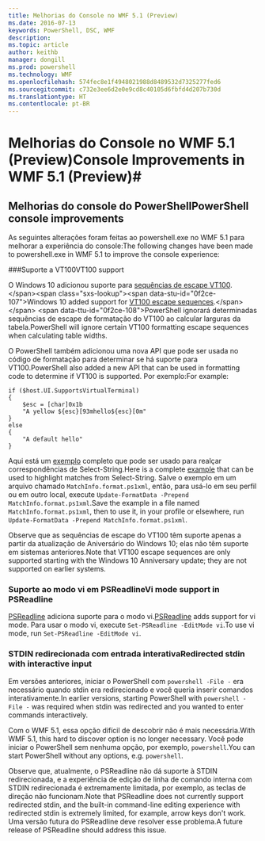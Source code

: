 ```yaml
---
title: Melhorias do Console no WMF 5.1 (Preview)
ms.date: 2016-07-13
keywords: PowerShell, DSC, WMF
description: 
ms.topic: article
author: keithb
manager: dongill
ms.prod: powershell
ms.technology: WMF
ms.openlocfilehash: 574fec8e1f4948021988d8489532d7325277fed6
ms.sourcegitcommit: c732e3ee6d2e0e9cd8c40105d6fbfd4d207b730d
ms.translationtype: HT
ms.contentlocale: pt-BR
---
```

# <a name="console-improvements-in-wmf-51-preview"></a><span data-ttu-id="0f2ce-103">Melhorias do Console no WMF 5.1 (Preview)</span><span class="sxs-lookup"><span data-stu-id="0f2ce-103">Console Improvements in WMF 5.1 (Preview)</span></span>#

## <a name="powershell-console-improvements"></a><span data-ttu-id="0f2ce-104">Melhorias do console do PowerShell</span><span class="sxs-lookup"><span data-stu-id="0f2ce-104">PowerShell console improvements</span></span>

<span data-ttu-id="0f2ce-105">As seguintes alterações foram feitas ao powershell.exe no WMF 5.1 para melhorar a experiência do console:</span><span class="sxs-lookup"><span data-stu-id="0f2ce-105">The following changes have been made to powershell.exe in WMF 5.1 to improve the console experience:</span></span>

###<a name="vt100-support"></a><span data-ttu-id="0f2ce-106">Suporte a VT100</span><span class="sxs-lookup"><span data-stu-id="0f2ce-106">VT100 support</span></span>

<span data-ttu-id="0f2ce-107">O Windows 10 adicionou suporte para [sequências de escape VT100](https://msdn.microsoft.com/en-us/library/windows/desktop/mt638032(v=vs.85).aspx).</span><span class="sxs-lookup"><span data-stu-id="0f2ce-107">Windows 10 added support for [VT100 escape sequences](https://msdn.microsoft.com/en-us/library/windows/desktop/mt638032(v=vs.85).aspx).</span></span>
<span data-ttu-id="0f2ce-108">PowerShell ignorará determinadas sequências de escape de formatação do VT100 ao calcular larguras da tabela.</span><span class="sxs-lookup"><span data-stu-id="0f2ce-108">PowerShell will ignore certain VT100 formatting escape sequences when calculating table widths.</span></span>

<span data-ttu-id="0f2ce-109">O PowerShell também adicionou uma nova API que pode ser usada no código de formatação para determinar se há suporte para VT100.</span><span class="sxs-lookup"><span data-stu-id="0f2ce-109">PowerShell also added a new API that can be used in formatting code to determine if VT100 is supported.</span></span> <span data-ttu-id="0f2ce-110">Por exemplo:</span><span class="sxs-lookup"><span data-stu-id="0f2ce-110">For example:</span></span>

```
if ($host.UI.SupportsVirtualTerminal)
{
    $esc = [char]0x1b
    "A yellow ${esc}[93mhello${esc}[0m"
}
else
{
    "A default hello"
}
```
<span data-ttu-id="0f2ce-111">Aqui está um [exemplo](https://gist.github.com/lzybkr/dcb973dccd54900b67783c48083c28f7) completo que pode ser usado para realçar correspondências de Select-String.</span><span class="sxs-lookup"><span data-stu-id="0f2ce-111">Here is a complete [example](https://gist.github.com/lzybkr/dcb973dccd54900b67783c48083c28f7) that can be used to highlight matches from Select-String.</span></span>
<span data-ttu-id="0f2ce-112">Salve o exemplo em um arquivo chamado `MatchInfo.format.ps1xml`, então, para usá-lo em seu perfil ou em outro local, execute `Update-FormatData -Prepend MatchInfo.format.ps1xml`.</span><span class="sxs-lookup"><span data-stu-id="0f2ce-112">Save the example in a file named `MatchInfo.format.ps1xml`, then to use it, in your profile or elsewhere, run `Update-FormatData -Prepend MatchInfo.format.ps1xml`.</span></span>

<span data-ttu-id="0f2ce-113">Observe que as sequências de escape do VT100 têm suporte apenas a partir da atualização de Aniversário do Windows 10; elas não têm suporte em sistemas anteriores.</span><span class="sxs-lookup"><span data-stu-id="0f2ce-113">Note that VT100 escape sequences are only supported starting with the Windows 10 Anniversary update; they are not supported on earlier systems.</span></span>   

### <a name="vi-mode-support-in-psreadline"></a><span data-ttu-id="0f2ce-114">Suporte ao modo vi em PSReadline</span><span class="sxs-lookup"><span data-stu-id="0f2ce-114">Vi mode support in PSReadline</span></span>

<span data-ttu-id="0f2ce-115">[PSReadline](https://github.com/lzybkr/PSReadLine) adiciona suporte para o modo vi.</span><span class="sxs-lookup"><span data-stu-id="0f2ce-115">[PSReadline](https://github.com/lzybkr/PSReadLine) adds support for vi mode.</span></span> <span data-ttu-id="0f2ce-116">Para usar o modo vi, execute `Set-PSReadline -EditMode vi`.</span><span class="sxs-lookup"><span data-stu-id="0f2ce-116">To use vi mode, run `Set-PSReadline -EditMode vi`.</span></span>

### <a name="redirected-stdin-with-interactive-input"></a><span data-ttu-id="0f2ce-117">STDIN redirecionada com entrada interativa</span><span class="sxs-lookup"><span data-stu-id="0f2ce-117">Redirected stdin with interactive input</span></span> 

<span data-ttu-id="0f2ce-118">Em versões anteriores, iniciar o PowerShell com `powershell -File -` era necessário quando stdin era redirecionado e você queria inserir comandos interativamente.</span><span class="sxs-lookup"><span data-stu-id="0f2ce-118">In earlier versions, starting PowerShell with `powershell -File -` was required when stdin was redirected and you wanted to enter commands interactively.</span></span>

<span data-ttu-id="0f2ce-119">Com o WMF 5.1, essa opção difícil de descobrir não é mais necessária.</span><span class="sxs-lookup"><span data-stu-id="0f2ce-119">With WMF 5.1, this hard to discover option is no longer necessary.</span></span> <span data-ttu-id="0f2ce-120">Você pode iniciar o PowerShell sem nenhuma opção, por exemplo, `powershell`.</span><span class="sxs-lookup"><span data-stu-id="0f2ce-120">You can start PowerShell without any options, e.g. `powershell`.</span></span>

<span data-ttu-id="0f2ce-121">Observe que, atualmente, o PSReadline não dá suporte à STDIN redirecionada, e a experiência de edição de linha de comando interna com STDIN redirecionada é extremamente limitada, por exemplo, as teclas de direção não funcionam.</span><span class="sxs-lookup"><span data-stu-id="0f2ce-121">Note that PSReadline does not currently support redirected stdin, and the built-in command-line editing experience with redirected stdin is extremely limited, for example, arrow keys don't work.</span></span> <span data-ttu-id="0f2ce-122">Uma versão futura do PSReadline deve resolver esse problema.</span><span class="sxs-lookup"><span data-stu-id="0f2ce-122">A future release of PSReadline should address this issue.</span></span>   
